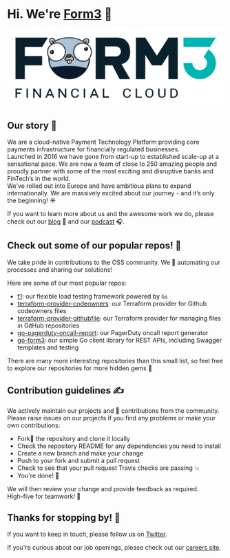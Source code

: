 # Hi. We're [Form3](https://www.form3.tech/) 👋

![Our Logo](/profile/form3-logo-gopher.png)

## Our story 🚀
We are a cloud-native Payment Technology Platform providing core payments infrastructure for financially regulated businesses. <br>
Launched in 2016 we have gone from start-up to established scale-up at a sensational pace. We are now a team of close to 250 amazing people and proudly partner with some of the most exciting and disruptive banks and FinTech’s in the world. <br>
We’ve rolled out into Europe and have ambitious plans to expand internationally. We are massively excited about our journey - and it’s only the beginning! ☀️

If you want to learn more about us and the awesome work we do, please check out our [blog](https://www.form3.tech/blog) 📝  and our [podcast](https://techpodcast.form3.tech/) 🎧.

## Check out some of our popular repos! 🤩
We take pride in contributions to the OSS community. We 💙 automating our processes and sharing our solutions!

Here are some of our most popular repos: 
- [f1](https://github.com/form3tech-oss/f1): our flexible load testing framework powered by `Go`
- [terraform-provider-codeowners](https://github.com/form3tech-oss/terraform-provider-codeowners): our Terraform provider for Github codeowners files
- [terraform-provider-githubfile](https://github.com/form3tech-oss/terraform-provider-githubfile): our Terraform provider for managing files in GitHub repositories
- [go-pagerduty-oncall-report](https://github.com/form3tech-oss/go-pagerduty-oncall-report): our PagerDuty oncall report generator
- [go-form3](https://github.com/form3tech-oss/go-form3): our simple Go client library for REST APIs, including Swagger templates and testing 

There are many more interesting repositories than this small list, so feel free to explore our repositories for more hidden gems 💎

## Contribution guidelines ✍️
We actively maintain our projects and 💙 contributions from the community. <br>
Please raise issues on our projects if you find any problems or make your own contributions: 

- Fork🍴 the repository and clone it locally 
- Check the repository README for any dependencies you need to install
- Create a new branch and make your change
- Push to your fork and submit a pull request
- Check to see that your pull request Travis checks are passing 💥
- You're done! 🏁

We will then review your change and provide feedback as required.<br>
High-five for teamwork! 🙌

## Thanks for stopping by! 🥳

If you want to keep in touch, please follow us on [Twitter](https://twitter.com/F3FinCloud).

If you're curious about our job openings, please check out our [careers site](https://www.form3.tech/careers).